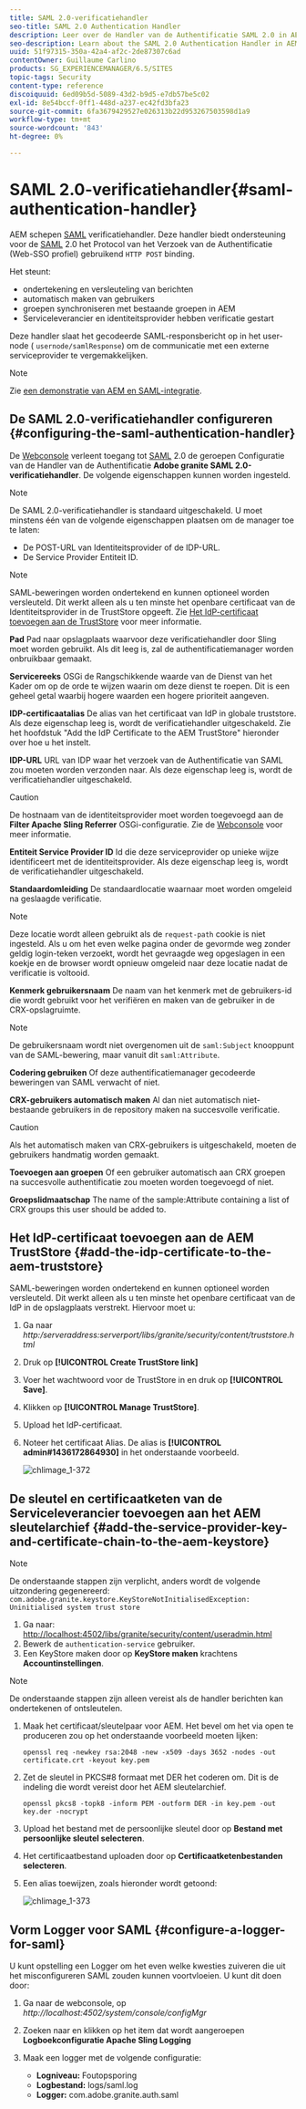 ```yaml
---
title: SAML 2.0-verificatiehandler
seo-title: SAML 2.0 Authentication Handler
description: Leer over de Handler van de Authentificatie SAML 2.0 in AEM.
seo-description: Learn about the SAML 2.0 Authentication Handler in AEM.
uuid: 51f97315-350a-42a4-af2c-2de87307c6ad
contentOwner: Guillaume Carlino
products: SG_EXPERIENCEMANAGER/6.5/SITES
topic-tags: Security
content-type: reference
discoiquuid: 6ed09b5d-5089-43d2-b9d5-e7db57be5c02
exl-id: 8e54bccf-0ff1-448d-a237-ec42fd3bfa23
source-git-commit: 6fa3679429527e026313b22d953267503598d1a9
workflow-type: tm+mt
source-wordcount: '843'
ht-degree: 0%

---
```


# SAML 2.0-verificatiehandler{#saml-authentication-handler}

AEM schepen [SAML](https://saml.xml.org/saml-specifications) verificatiehandler. Deze handler biedt ondersteuning voor de [SAML](https://saml.xml.org/saml-specifications) 2.0 het Protocol van het Verzoek van de Authentificatie (Web-SSO profiel) gebruikend `HTTP POST` binding.

Het steunt:

* ondertekening en versleuteling van berichten
* automatisch maken van gebruikers
* groepen synchroniseren met bestaande groepen in AEM
* Serviceleverancier en identiteitsprovider hebben verificatie gestart

Deze handler slaat het gecodeerde SAML-responsbericht op in het user-node ( `usernode/samlResponse`) om de communicatie met een externe serviceprovider te vergemakkelijken.

>[!NOTE]
>
>Zie [een demonstratie van AEM en SAML-integratie](https://experienceleague.adobe.com/docs/experience-cloud-kcs/kbarticles/KA-17481.html).

## De SAML 2.0-verificatiehandler configureren {#configuring-the-saml-authentication-handler}

De [Webconsole](/help/sites-deploying/configuring-osgi.md) verleent toegang tot [SAML](https://saml.xml.org/saml-specifications) 2.0 de geroepen Configuratie van de Handler van de Authentificatie **Adobe granite SAML 2.0-verificatiehandler**. De volgende eigenschappen kunnen worden ingesteld.

>[!NOTE]
>
>De SAML 2.0-verificatiehandler is standaard uitgeschakeld. U moet minstens één van de volgende eigenschappen plaatsen om de manager toe te laten:
>
>* De POST-URL van Identiteitsprovider of de IDP-URL.
>* De Service Provider Entiteit ID.
>


>[!NOTE]
>
>SAML-beweringen worden ondertekend en kunnen optioneel worden versleuteld. Dit werkt alleen als u ten minste het openbare certificaat van de Identiteitsprovider in de TrustStore opgeeft. Zie [Het IdP-certificaat toevoegen aan de TrustStore](/help/sites-administering/saml-2-0-authenticationhandler.md#add-the-idp-certificate-to-the-aem-truststore) voor meer informatie.

**Pad** Pad naar opslagplaats waarvoor deze verificatiehandler door Sling moet worden gebruikt. Als dit leeg is, zal de authentificatiemanager worden onbruikbaar gemaakt.

**Servicereeks** OSGi de Rangschikkende waarde van de Dienst van het Kader om op de orde te wijzen waarin om deze dienst te roepen. Dit is een geheel getal waarbij hogere waarden een hogere prioriteit aangeven.

**IDP-certificaatalias** De alias van het certificaat van IdP in globale truststore. Als deze eigenschap leeg is, wordt de verificatiehandler uitgeschakeld. Zie het hoofdstuk &quot;Add the IdP Certificate to the AEM TrustStore&quot; hieronder over hoe u het instelt.

**IDP-URL** URL van IDP waar het verzoek van de Authentificatie van SAML zou moeten worden verzonden naar. Als deze eigenschap leeg is, wordt de verificatiehandler uitgeschakeld.

>[!CAUTION]
>
>De hostnaam van de identiteitsprovider moet worden toegevoegd aan de **Filter Apache Sling Referrer** OSGi-configuratie. Zie de [Webconsole](/help/sites-deploying/configuring-osgi.md) voor meer informatie.

**Entiteit Service Provider ID** Id die deze serviceprovider op unieke wijze identificeert met de identiteitsprovider. Als deze eigenschap leeg is, wordt de verificatiehandler uitgeschakeld.

**Standaardomleiding** De standaardlocatie waarnaar moet worden omgeleid na geslaagde verificatie.

>[!NOTE]
>
>Deze locatie wordt alleen gebruikt als de `request-path` cookie is niet ingesteld. Als u om het even welke pagina onder de gevormde weg zonder geldig login-teken verzoekt, wordt het gevraagde weg opgeslagen in een koekje
>en de browser wordt opnieuw omgeleid naar deze locatie nadat de verificatie is voltooid.

**Kenmerk gebruikersnaam** De naam van het kenmerk met de gebruikers-id die wordt gebruikt voor het verifiëren en maken van de gebruiker in de CRX-opslagruimte.

>[!NOTE]
>
>De gebruikersnaam wordt niet overgenomen uit de `saml:Subject` knooppunt van de SAML-bewering, maar vanuit dit `saml:Attribute`.

**Codering gebruiken** Of deze authentificatiemanager gecodeerde beweringen van SAML verwacht of niet.

**CRX-gebruikers automatisch maken** Al dan niet automatisch niet-bestaande gebruikers in de repository maken na succesvolle verificatie.

>[!CAUTION]
>
>Als het automatisch maken van CRX-gebruikers is uitgeschakeld, moeten de gebruikers handmatig worden gemaakt.

**Toevoegen aan groepen** Of een gebruiker automatisch aan CRX groepen na succesvolle authentificatie zou moeten worden toegevoegd of niet.

**Groepslidmaatschap** The name of the sample:Attribute containing a list of CRX groups this user should be added to.

## Het IdP-certificaat toevoegen aan de AEM TrustStore {#add-the-idp-certificate-to-the-aem-truststore}

SAML-beweringen worden ondertekend en kunnen optioneel worden versleuteld. Dit werkt alleen als u ten minste het openbare certificaat van de IdP in de opslagplaats verstrekt. Hiervoor moet u:

1. Ga naar *http:/serveraddress:serverport/libs/granite/security/content/truststore.html*
1. Druk op **[!UICONTROL Create TrustStore link]**
1. Voer het wachtwoord voor de TrustStore in en druk op **[!UICONTROL Save]**.
1. Klikken op **[!UICONTROL Manage TrustStore]**.
1. Upload het IdP-certificaat.
1. Noteer het certificaat Alias. De alias is **[!UICONTROL admin#1436172864930]** in het onderstaande voorbeeld.

   ![chlimage_1-372](assets/chlimage_1-372.png)

## De sleutel en certificaatketen van de Serviceleverancier toevoegen aan het AEM sleutelarchief {#add-the-service-provider-key-and-certificate-chain-to-the-aem-keystore}

>[!NOTE]
>
>De onderstaande stappen zijn verplicht, anders wordt de volgende uitzondering gegenereerd: `com.adobe.granite.keystore.KeyStoreNotInitialisedException: Uninitialised system trust store`

1. Ga naar: [http://localhost:4502/libs/granite/security/content/useradmin.html](http://localhost:4502/libs/granite/security/content/useradmin.html)
1. Bewerk de `authentication-service` gebruiker.
1. Een KeyStore maken door op **KeyStore maken** krachtens **Accountinstellingen**.

>[!NOTE]
>
>De onderstaande stappen zijn alleen vereist als de handler berichten kan ondertekenen of ontsleutelen.

1. Maak het certificaat/sleutelpaar voor AEM. Het bevel om het via open te produceren zou op het onderstaande voorbeeld moeten lijken:

   `openssl req -newkey rsa:2048 -new -x509 -days 3652 -nodes -out certificate.crt -keyout key.pem`

1. Zet de sleutel in PKCS#8 formaat met DER het coderen om. Dit is de indeling die wordt vereist door het AEM sleutelarchief.

   `openssl pkcs8 -topk8 -inform PEM -outform DER -in key.pem -out key.der -nocrypt`

1. Upload het bestand met de persoonlijke sleutel door op **Bestand met persoonlijke sleutel selecteren**.
1. Het certificaatbestand uploaden door op **Certificaatketenbestanden selecteren**.
1. Een alias toewijzen, zoals hieronder wordt getoond:

   ![chlimage_1-373](assets/chlimage_1-373.png)

## Vorm Logger voor SAML {#configure-a-logger-for-saml}

U kunt opstelling een Logger om het even welke kwesties zuiveren die uit het misconfigureren SAML zouden kunnen voortvloeien. U kunt dit doen door:

1. Ga naar de webconsole, op *http://localhost:4502/system/console/configMgr*
1. Zoeken naar en klikken op het item dat wordt aangeroepen **Logboekconfiguratie Apache Sling Logging**
1. Maak een logger met de volgende configuratie:

   * **Logniveau:** Foutopsporing
   * **Logbestand:** logs/saml.log
   * **Logger:** com.adobe.granite.auth.saml
